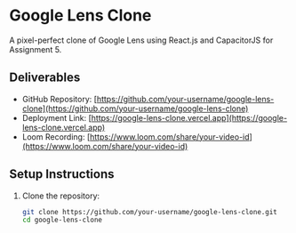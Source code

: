 # Google Lens Clone

A pixel-perfect clone of Google Lens using React.js and CapacitorJS for Assignment 5.

## Deliverables
- GitHub Repository: [https://github.com/your-username/google-lens-clone](https://github.com/your-username/google-lens-clone)
- Deployment Link: [https://google-lens-clone.vercel.app](https://google-lens-clone.vercel.app)
- Loom Recording: [https://www.loom.com/share/your-video-id](https://www.loom.com/share/your-video-id)

## Setup Instructions
1. Clone the repository:
   ```bash
   git clone https://github.com/your-username/google-lens-clone.git
   cd google-lens-clone
